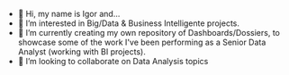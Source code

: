 - 👋 Hi, my name is Igor and...
- 👀 I’m interested in Big/Data & Business Intelligente projects.
- 🌱 I’m currently creating my own repository of Dashboards/Dossiers, to showcase some of the work I've been performing as a Senior Data Analyst (working with BI projects).
- 💞️ I’m looking to collaborate on Data Analysis topics

<!---
igorfsurf-mstr/igorfsurf-mstr is a ✨ special ✨ repository because its `README.md` (this file) appears on your GitHub profile.
You can click the Preview link to take a look at your changes.
--->

